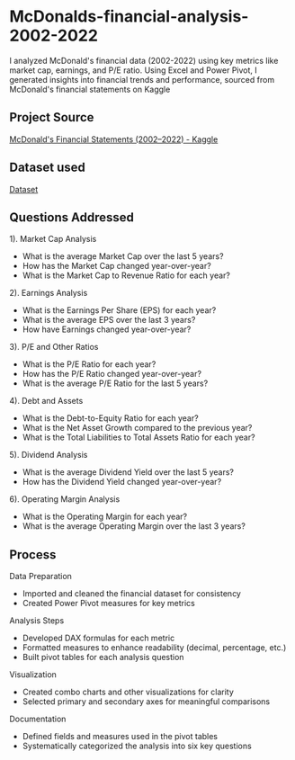 # McDonalds-financial-analysis-2002-2022
I analyzed McDonald's financial data (2002-2022) using key metrics like market cap, earnings, and P/E ratio. Using Excel and Power Pivot, I generated insights into financial trends and performance, sourced from McDonald's financial statements on Kaggle
## Project Source
<a href="https://www.kaggle.com/datasets/mikhail1681/mcdonalds-financial-statements-2002-2022">McDonald's Financial Statements (2002–2022) - Kaggle<a/>
## Dataset used
<a href="https://github.com/frimyutama/mcdonalds-financial-analysis-2002-2022/blob/main/McD%20Finstat.xlsx">Dataset<a/>

## Questions Addressed
1). Market Cap Analysis
 - What is the average Market Cap over the last 5 years?
 - How has the Market Cap changed year-over-year?
 - What is the Market Cap to Revenue Ratio for each year?

2). Earnings Analysis
 - What is the Earnings Per Share (EPS) for each year?
 - What is the average EPS over the last 3 years?
 - How have Earnings changed year-over-year?

3). P/E and Other Ratios
 - What is the P/E Ratio for each year?
 - How has the P/E Ratio changed year-over-year?
 - What is the average P/E Ratio for the last 5 years?

4). Debt and Assets
 - What is the Debt-to-Equity Ratio for each year?
 - What is the Net Asset Growth compared to the previous year?
 - What is the Total Liabilities to Total Assets Ratio for each year?

5). Dividend Analysis
 - What is the average Dividend Yield over the last 5 years?
 - How has the Dividend Yield changed year-over-year?

6). Operating Margin Analysis
 - What is the Operating Margin for each year?
 - What is the average Operating Margin over the last 3 years?

## Process
Data Preparation
 - Imported and cleaned the financial dataset for consistency
 - Created Power Pivot measures for key metrics

Analysis Steps
 - Developed DAX formulas for each metric
 - Formatted measures to enhance readability (decimal, percentage, etc.)
 - Built pivot tables for each analysis question

Visualization
 - Created combo charts and other visualizations for clarity
 - Selected primary and secondary axes for meaningful comparisons

Documentation
 - Defined fields and measures used in the pivot tables
 - Systematically categorized the analysis into six key questions
